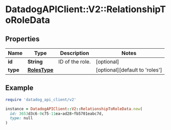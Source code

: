 # DatadogAPIClient::V2::RelationshipToRoleData

## Properties

| Name     | Type                          | Description     | Notes                                  |
| -------- | ----------------------------- | --------------- | -------------------------------------- |
| **id**   | **String**                    | ID of the role. | [optional]                             |
| **type** | [**RolesType**](RolesType.md) |                 | [optional][default to &#39;roles&#39;] |

## Example

```ruby
require 'datadog_api_client/v2'

instance = DatadogAPIClient::V2::RelationshipToRoleData.new(
  id: 3653d3c6-0c75-11ea-ad28-fb5701eabc7d,
  type: null
)
```
